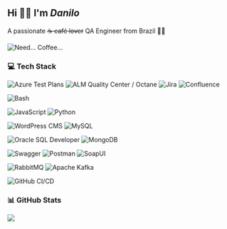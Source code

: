 ## Hi 🙋🏻 I'm ***Danilo***
A passionate ~~☕ café lover~~ QA Engineer from Brazil 💚💛 <br><!--<br>🔭 I'm looking for job openings: **QA Tester, QA Engineer, Software Tester, Tech Lead**-->

![Need... Coffee...](https://media0.giphy.com/media/v1.Y2lkPTc5MGI3NjExdHIzdnlmNHhwYWhhNWQ3N3BsY2pseHN2bW9naWpscDJoMzIzMGw5MCZlcD12MV9pbnRlcm5hbF9naWZfYnlfaWQmY3Q9Zw/hgCnFu2O6SvRXMFMSK/giphy.webp)

### 💻 Tech Stack
![Azure Test Plans](https://custom-icon-badges.demolab.com/badge/Azure_Test_Plans-FFFFFF?style=flat&logo=testtube&logoColor=white) 
![ALM Quality Center / Octane](https://img.shields.io/badge/ALM_Quality_Center_/_Octane-4A90E2?style=flat&logo=hp&logoColor=white) 
![Jira](https://img.shields.io/badge/Jira-0052CC?style=flat&logo=jira&logoColor=white) 
![Confluence](https://img.shields.io/badge/Confluence-003B57?style=flat&logo=confluence&logoColor=white) 

![Bash](https://img.shields.io/badge/Bash-4EAA25?style=flat&logo=gnu-bash&logoColor=white)

![JavaScript](https://img.shields.io/badge/JavaScript-F7DF1E?style=flat&logo=javascript&logoColor=black) 
![Python](https://img.shields.io/badge/Python-3776AB?style=flat&logo=python&logoColor=white) 

![WordPress CMS](https://img.shields.io/badge/WordPress_CMS-21759B?style=flat&logo=wordpress&logoColor=white) 
![MySQL](https://img.shields.io/badge/MySQL-4479A1?style=flat&logo=mysql&logoColor=white) 

![Oracle SQL Developer](https://img.shields.io/badge/Oracle_SQL_Developer-F80000?style=flat&logo=oracle&logoColor=white)
![MongoDB](https://img.shields.io/badge/MongoDB-47A248?style=flat&logo=mongodb&logoColor=white) 

![Swagger](https://img.shields.io/badge/Swagger-85EA2D?style=flat&logo=swagger&logoColor=black) 
![Postman](https://img.shields.io/badge/Postman-FF6C37?style=flat&logo=postman&logoColor=white) 
![SoapUI](https://custom-icon-badges.demolab.com/badge/SoapUI-FFFFFF?style=flat&logo=soapui) 

![RabbitMQ](https://img.shields.io/badge/RabbitMQ-FF6600?style=flat&logo=rabbitmq&logoColor=white) 
![Apache Kafka](https://img.shields.io/badge/Apache_Kafka-231F20?style=flat&logo=apachekafka&logoColor=white) 

![GitHub CI/CD](https://img.shields.io/badge/GitHub_CI/CD-181717?style=flat&logo=github&logoColor=white) 

### 📊 GitHub Stats
![](https://github-readme-stats.vercel.app/api/top-langs/?username=eudanilobarbosa&theme=radical&hide_border=false&include_all_commits=false&count_private=false&layout=compact)

<!--
### 🏆 GitHub Trophies
![](https://github-profile-trophy.vercel.app/?username=eudanilobarbosa&theme=monokai&no-frame=false&no-bg=true&margin-w=4)
-->
